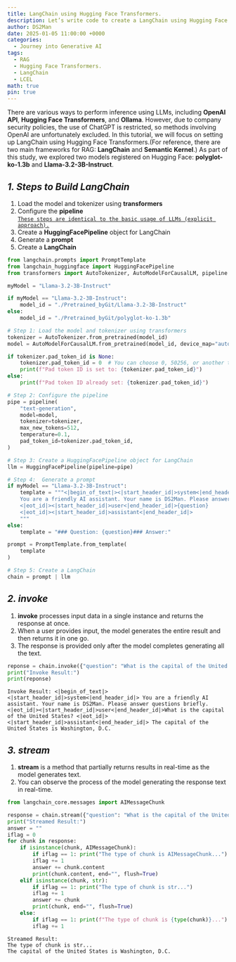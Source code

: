 ```yaml
---
title: LangChain using Hugging Face Transformers.
description: Let’s write code to create a LangChain using Hugging Face Transformers.
author: DS2Man
date: 2025-01-05 11:00:00 +0000
categories:
  - Journey into Generative AI
tags:
  - RAG
  - Hugging Face Transformers.
  - LangChain
  - LCEL
math: true
pin: true
---
```


There are various ways to perform inference using LLMs, including **OpenAI API**, **Hugging Face Transformers**, and **Ollama**. However, due to company security policies, the use of ChatGPT is restricted, so methods involving OpenAI are unfortunately excluded. In this tutorial, we will focus on setting up LangChain using Hugging Face Transformers.(For reference, there are two main frameworks for RAG: **LangChain** and **Semantic Kernel**.)
As part of this study, we explored two models registered on Hugging Face: **polyglot-ko-1.3b** and **Llama-3.2-3B-Instruct**.

<!--
LLM을 통해서 추론하는 방법은 **OpenAI API**, **Huggingface Transformers**,  **Ollama** 등 다양한 방법이 있다. 앞서 이야기한 것처럼 회사 보안상의 이슈로 ChatGPT의 사용에 제약이 있어, 아쉽게도 OpenAI로 하는 방법은 제외하려 한다. 이번 튜토리얼에서는 Huggingface Transformers을 활용해서 LangChain을 구성하고자 한다. (참고로 RAG 위한 프레임 워크는 크게 **LangChain**과 **Semantic Kernel** 이 있다.) Huggingface 등록된 모델 중 **polyglot-ko-1.3b**와 **Llama-3.2-3B-Instruct**을 대상으로 스터디해보았다.
-->

## *1. Steps to Build LangChain*

1. Load the model and tokenizer using **transformers**
2. Configure the **pipeline**   
<ins>`These steps are identical to the basic usage of LLMs (explicit approach).`</ins>
3. Create a **HuggingFacePipeline** object for LangChain
4. Generate a **prompt**
5. Create a **LangChain**

<!--
1. Transformers : 모델과 토크나이저 로드
2. Pipeline : 파이프 라인 구성
 여기까지가 기본 LLM 사용법(명시적 접근)과 동일
3. HuggingFacePipeline : LangChain을 위한 HuggingFacePipeline 객체 생성
4. PromptTemplate : Prompt 생성
5. langchain : LangChain 생성
-->

~~~python
from langchain.prompts import PromptTemplate
from langchain_huggingface import HuggingFacePipeline
from transformers import AutoTokenizer, AutoModelForCausalLM, pipeline

myModel = "Llama-3.2-3B-Instruct"

if myModel == "Llama-3.2-3B-Instruct":
    model_id = "./Pretrained_byGit/Llama-3.2-3B-Instruct"
else:
    model_id = "./Pretrained_byGit/polyglot-ko-1.3b"

# Step 1: Load the model and tokenizer using transformers
tokenizer = AutoTokenizer.from_pretrained(model_id)
model = AutoModelForCausalLM.from_pretrained(model_id, device_map="auto")

if tokenizer.pad_token_id is None:
    tokenizer.pad_token_id = 0  # You can choose 0, 50256, or another token ID
    print(f"Pad token ID is set to: {tokenizer.pad_token_id}")
else:
    print(f"Pad token ID already set: {tokenizer.pad_token_id}")

# Step 2: Configure the pipeline
pipe = pipeline(
    "text-generation",
    model=model,
    tokenizer=tokenizer,
    max_new_tokens=512,
    temperature=0.1,
    pad_token_id=tokenizer.pad_token_id,
)

# Step 3: Create a HuggingFacePipeline object for LangChain
llm = HuggingFacePipeline(pipeline=pipe)

# Step 4:  Generate a prompt
if myModel == "Llama-3.2-3B-Instruct":    
    template = """<|begin_of_text|><|start_header_id|>system<|end_header_id|>
    You are a friendly AI assistant. Your name is DS2Man. Please answer questions briefly.
    <|eot_id|><|start_header_id|>user<|end_header_id|>{question}
    <|eot_id|><|start_header_id|>assistant<|end_header_id|>
    """
else:
    template = "### Question: {question}### Answer:"

prompt = PromptTemplate.from_template(
    template
)

# Step 5: Create a LangChain
chain = prompt | llm
~~~

## *2. invoke*

1. **invoke** processes input data in a single instance and returns the response at once.
2. When a user provides input, the model generates the entire result and then returns it in one go.
3. The response is provided only after the model completes generating all the text.

<!--
1.`invoke`는 한 번에 입력 데이터를 처리하여 전한 응답을 반환하는 방식입니다.
2. 사용자가 입력을 주면, 모델은 전체 결과를 생성한 후 한꺼번에 반환합니다.
3. 모델이 생성하는 모든 텍스트가 완성된 후에 응답을 제공합니다.
-->

~~~python
reponse = chain.invoke({"question": "What is the capital of the United States?"})
print("Invoke Result:")
print(reponse)
~~~
```
Invoke Result: <|begin_of_text|><|start_header_id|>system<|end_header_id|> You are a friendly AI assistant. Your name is DS2Man. Please answer questions briefly. <|eot_id|><|start_header_id|>user<|end_header_id|>What is the capital of the United States? <|eot_id|><|start_header_id|>assistant<|end_header_id|> The capital of the United States is Washington, D.C.
```

## *3. stream*

1. **stream** is a method that partially returns results in real-time as the model generates text.
2. You can observe the process of the model generating the response text in real-time.

<!--
1.`stream`는 모델이 텍스트를 생성하는 동안 부분적으로 결과를 실시간으로 반환하는 방식입니다.
2. 모델이 응답 텍스트를 생성하는 과정을 실시간으로 확인할 수 있습니다.
-->

~~~python
from langchain_core.messages import AIMessageChunk

response = chain.stream({"question": "What is the capital of the United States?"})
print("Streamed Result:")
answer = ""
iflag = 0
for chunk in response:
    if isinstance(chunk, AIMessageChunk):
        if iflag == 1: print("The type of chunk is AIMessageChunk...")
        iflag += 1
        answer += chunk.content
        print(chunk.content, end="", flush=True)
    elif isinstance(chunk, str):
        if iflag == 1: print("The type of chunk is str...")
        iflag += 1
        answer += chunk
        print(chunk, end="", flush=True)
    else:
        if iflag == 1: print(f"The type of chunk is {type(chunk)}...")
        iflag += 1
~~~

```
Streamed Result:
The type of chunk is str...
The capital of the United States is Washington, D.C.
```
